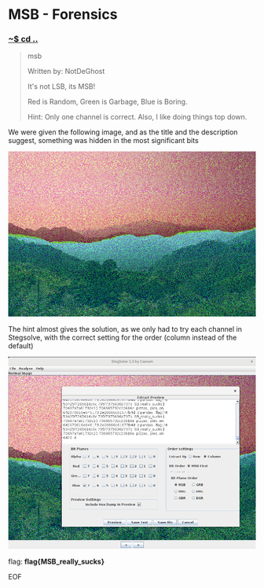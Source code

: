 # MSB - Forensics

### [~$ cd ..](../)

>msb  
>
> Written by: NotDeGhost
>
>It's not LSB, its MSB!
>
>Red is Random, Green is Garbage, Blue is Boring.
>
>Hint: Only one channel is correct. Also, I like doing things top down.

We were given the following image, and as the title and the description suggest, something was hidden in the most significant bits

![lol](lol.png)

The hint almost gives the solution, as we only had to try each channel in Stegsolve, with the correct setting for the order (column instead of the default)

![stegsolve](stegsolve.png)

flag: **flag{MSB_really_sucks}**

EOF
